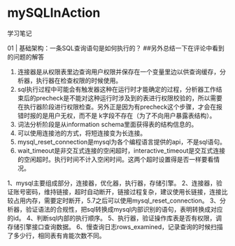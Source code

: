 # mySQLInAction
学习笔记

01 | 基础架构：一条SQL查询语句是如何执行的？
##另外总结一下在评论中看到的问题的解答
1. 连接器是从权限表里边查询用户权限并保存在一个变量里边以供查询缓存，分析器，执行器在检查权限的时候使用。
2. sql执行过程中可能会有触发器这种在运行时才能确定的过程，分析器工作结束后的precheck是不能对这种运行时涉及到的表进行权限校验的，所以需要在执行器阶段进行权限检查。另外正是因为有precheck这个步骤，才会在报错时报的是用户无权，而不是 k字段不存在（为了不向用户暴露表结构）。
3. 词法分析阶段是从information schema里面获得表的结构信息的。
4. 可以使用连接池的方式，将短连接变为长连接。
5. mysql_reset_connection是mysql为各个编程语言提供的api，不是sql语句。
6. wait_timeout是非交互式连接的空闲超时，interactive_timeout是交互式连接的空闲超时。执行时间不计入空闲时间。这两个超时设置得是否一样要看情况。

1、mysql主要组成部分，连接器，优化器，执行器，存储引擎。
2、连接器，验证账号密码，维持链接，超时自动断开，链接过程复杂，建议使用长链接，连接比较占用内存，需要定时断开，5.7之后可以使用mysql_reset_connection。
3、分析器，验证语法的合规性，把sql转换成mysql内部识别的语句，表明转换成对应的id。
4、判断sql内部的执行顺序。
5、执行器，验证操作库表是否有权限，调存储引擎接口查询数据。
6、慢查询日志rows_examined，记录查询的时候扫描了多少行，相同表有肯能次数不同。